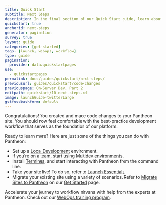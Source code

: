```yaml
---
title: Quick Start
subtitle: Next Steps
description: In the final section of our Quick Start guide, learn about common next steps for new Pantheon users.
quickstart: true
anchorid: next-steps
generator: pagination
survey: true
layout: guide
categories: [get-started]
tags: [launch, webops, workflow]
type: guide
pagination:
  provider: data.quickstartpages
use:
  - quickstartpages
permalink: docs/guides/quickstart/next-steps/
previousurl: guides/quickstart/code-changes
previouspage: On-Server Dev, Part 2
editpath: quickstart/10-next-steps.md
image: launchGuide-twitterLarge
getfeedbackform: default
---
```


Congratulations! You created and made code changes to your Pantheon site. You should now feel comfortable with the best-practice development workflow that serves as the foundation of our platform.

Ready to learn more? Here are just some of the things you can do with Pantheon:

- Set up a [Local Development](/local-development) environment.
- If you’re on a team, start using [Multidev environments](/guides/multidev).
- Install [Terminus](/terminus), and start interacting with Pantheon from the command line.
- Take your site live! To do so, refer to [Launch Essentials](/guides/launch).
- Migrate your existing site using a variety of scenarios. Refer to [Migrate Sites to Pantheon](/guides/guided/) on our [Get Started](/get-started) page.

<Enablement title="Are you an agency?" link="https://pantheon.io/solutions/web-agency-success-tools?docs" >

Accelerate your journey to workflow nirvana with help from the experts at
Pantheon. Check out our [WebOps training program](https://pantheon.io/solutions/web-agency-success-tools?docs).

</Enablement>